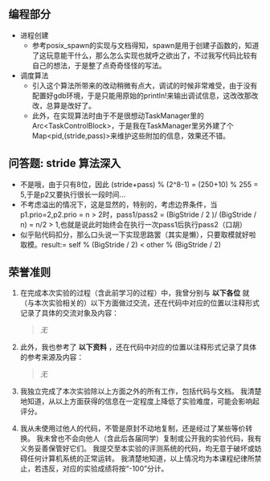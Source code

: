 ## 编程部分
 * 进程创建
   * 参考posix_spawn的实现与文档得知，spawn是用于创建子函数的，知道了这玩意能干什么，那么怎么实现也就呼之欲出了，不过我写代码比较有自己的想法，于是整了点奇奇怪怪的写法。
 * 调度算法
   * 引入这个算法所带来的改动稍微有点大，调试的时候非常难受，由于没有配置好gdb环境，于是只能用原始的println!来输出调试信息，这改改那改改，总算是改好了。
   * 此外，在实现算法时由于不是很想动TaskManager里的Arc\<TaskControlBlock>，于是我在TaskManager里另外建了个Map<pid,(stride,pass)>来维护这些附加的信息，效果还不错。
    

## 问答题: stride 算法深入
  * 不是哦，由于只有8位，因此 (stride+pass) % (2^8-1) = (250+10) % 255 = 5,于是p2又要执行很长一段时间...
  * 不考虑溢出的情况下，这是显然的，特别的，考虑边界条件，当p1.prio=2,p2.prio = n > 2时，pass1/pass2 = (BigStride / 2 )/ (BigStride / n) = n/2 > 1,也就是说此时始终会在执行一次pass1后执行pass2（口胡）
  * 似乎贴代码扣分，那么口头说一下实现思路罢（其实是懒），只要取模就好啦取模。result:= self % (BigStride / 2) < other % (BigStride / 2)
## 荣誉准则

1. 在完成本次实验的过程（含此前学习的过程）中，我曾分别与 **以下各位** 就（与本次实验相关的）以下方面做过交流，还在代码中对应的位置以注释形式记录了具体的交流对象及内容：

   > *无*
   >
2. 此外，我也参考了 **以下资料** ，还在代码中对应的位置以注释形式记录了具体的参考来源及内容：

   > *无*
   >
3. 我独立完成了本次实验除以上方面之外的所有工作，包括代码与文档。 我清楚地知道，从以上方面获得的信息在一定程度上降低了实验难度，可能会影响起评分。
4. 我从未使用过他人的代码，不管是原封不动地复制，还是经过了某些等价转换。 我未曾也不会向他人（含此后各届同学）复制或公开我的实验代码，我有义务妥善保管好它们。 我提交至本实验的评测系统的代码，均无意于破坏或妨碍任何计算机系统的正常运转。 我清楚地知道，以上情况均为本课程纪律所禁止，若违反，对应的实验成绩将按“-100”分计。
